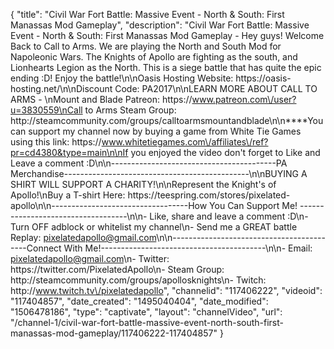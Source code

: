 {
    "title": "Civil War Fort Battle: Massive Event - North & South: First Manassas Mod Gameplay",
    "description": "Civil War Fort Battle: Massive Event - North & South: First Manassas Mod Gameplay - Hey guys! Welcome Back to Call to Arms. We are playing the North and South Mod for Napoleonic Wars.  The Knights of Apollo are fighting as the south, and Lionhearts Legion as the North.  This is a siege battle that has quite the epic ending :D! Enjoy the battle!\n\nOasis Hosting Website: https:\/\/oasis-hosting.net\/\n\nDiscount Code: PA2017\n\nLEARN MORE ABOUT CALL TO ARMS - \nMount and Blade Patreon: https:\/\/www.patreon.com\/user?u=3830559\nCall to Arms Steam Group: http:\/\/steamcommunity.com\/groups\/calltoarmsmountandblade\n\n****You can support my channel now by buying a game from White Tie Games using this link: https:\/\/www.whitetiegames.com\/affiliates\/ref?pr=cd4380&type=main\n\nIf you enjoyed the video don't forget to Like and Leave a comment :D\n\n-----------------------------------------PA Merchandise----------------------------------------------\n\nBUYING A SHIRT WILL SUPPORT A CHARITY!\n\nRepresent the Knight's of Apollo!\nBuy a T-shirt Here: https:\/\/teespring.com\/stores\/pixelated-apollo\n\n----------------------------------How You Can Support Me! -----------------------------------\n\n- Like, share and leave a comment :D\n- Turn OFF adblock or whitelist my channel\n- Send me a GREAT battle Replay: pixelatedapollo@gmail.com\n\n------------------------------------------Connect With Me!-----------------------------------------\n\n- Email: pixelatedapollo@gmail.com\n- Twitter: https:\/\/twitter.com\/PixelatedApollo\n- Steam Group:  http:\/\/steamcommunity.com\/groups\/apollosknights\n- Twitch: http:\/\/www.twitch.tv\/pixelatedapollo",
    "channelid": "117406222",
    "videoid": "117404857",
    "date_created": "1495040404",
    "date_modified": "1506478186",
    "type": "captivate",
    "layout": "channelVideo",
    "url": "\/channel-1\/civil-war-fort-battle-massive-event-north-south-first-manassas-mod-gameplay\/117406222-117404857"
}
